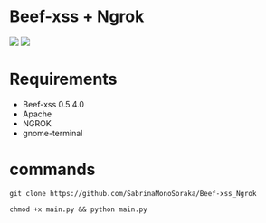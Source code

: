 <h1>Beef-xss + Ngrok</h1>

<img src="https://cdn.discordapp.com/attachments/581170733565214731/933521800283947058/Captura_de_tela1.png">
<img src="https://cdn.discordapp.com/attachments/581170733565214731/933521800619499581/Captura_de_tela2.png">

# Requirements
- Beef-xss 0.5.4.0
- Apache
- NGROK
- gnome-terminal

# commands

```
git clone https://github.com/SabrinaMonoSoraka/Beef-xss_Ngrok
```

```
chmod +x main.py && python main.py
```

